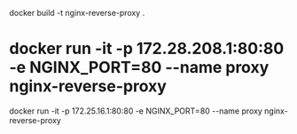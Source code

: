 
docker build -t nginx-reverse-proxy .

# docker run -it -p 172.28.208.1:80:80 -e NGINX_PORT=80 --name proxy nginx-reverse-proxy
docker run -it -p 172.25.16.1:80:80 -e NGINX_PORT=80 --name proxy nginx-reverse-proxy
